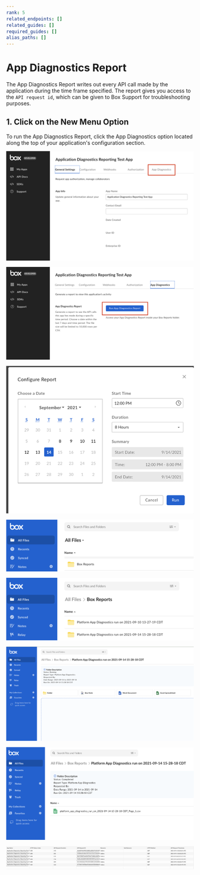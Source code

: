 ```yaml
---
rank: 5
related_endpoints: []
related_guides: []
required_guides: []
alias_paths: []
---
```


# App Diagnostics Report

The App Diagnostics Report writes out every API call made by the application
during the time frame specified. The report gives you access to the
`API request id`, which can be given to Box Support for troubleshooting
purposes.

## 1. Click on the New Menu Option

To run the App Diagnostics Report, click the App Diagnostics option located
along the top of your application's configuration section.

<ImageFrame center shadow>

![New Menu Option](./images/New-Menu-Option.png)

</ImageFrame>

<ImageFrame center shadow>

![App Diagnostic Menu](./images/Menu-Option-Screen.png)

</ImageFrame>

<ImageFrame center shadow>

![Report Options](./images/Report-Option-Screen.png)

</ImageFrame>

<ImageFrame center shadow>

![Box Report Folder](./images/Box-Report-Folder.png)

</ImageFrame>

<ImageFrame center shadow>

![Box Report Folder Contents](./images/Box-Report-Folder-Contents.png)

</ImageFrame>

<ImageFrame center shadow>

![Status Screen](./images/App-Diagnostics-Status.png)

</ImageFrame>

<ImageFrame center shadow>

![Diagnostics Report](./images/Diagnostics-Report.png)

</ImageFrame>

<ImageFrame center shadow>

![Report Details](./images/Report-Details.png)

</ImageFrame>
